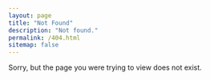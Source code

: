 ```yaml
---
layout: page
title: "Not Found"
description: "Not found."
permalink: /404.html
sitemap: false
---
```


Sorry, but the page you were trying to view does not exist.
